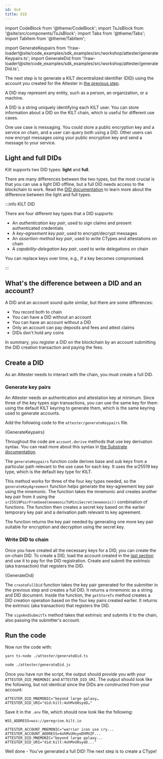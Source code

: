 ```yaml
---
id: did
title: DID
---
```


import CodeBlock from '@theme/CodeBlock';
import TsJsBlock from '@site/src/components/TsJsBlock';
import Tabs from '@theme/Tabs';
import TabItem from '@theme/TabItem';

import GenerateKeypairs from '!!raw-loader!@site/code_examples/sdk_examples/src/workshop/attester/generateKeypairs.ts';
import GenerateDid from '!!raw-loader!@site/code_examples/sdk_examples/src/workshop/attester/generateDid.ts';

The next step is to generate a KILT decentralized identifier (DID) using the account you created for the <span className="label-role attester">Attester</span> in [the previous step](./01_account.md).

A DID may represent any entity, such as a person, an organization, or a machine.

A DID is a string uniquely identifying each KILT user.
You can store information about a DID on the KILT chain, which is useful for different use cases.

One use case is messaging.
You could store a public encryption key and a service on chain, and a user can query both using a DID.
Other users can now encrypt messages using your public encryption key and send a message to your service.

## Light and full DIDs

Kilt supports two DID types: **light** and **full**.

There are many differences between the two types, but the most crucial is that you can use a light DID offline, but a full DID needs access to the blockchain to work.
Read the [DID documentation](../../../develop/01_sdk/02_cookbook/01_dids/01_light_did_creation.md) to learn more about the difference between the light and full types.

:::info KILT DID

There are four different key types that a DID supports:

- An _authentication key pair_, used to sign claims and present authenticated credentials 
- A _key-agreement key pair_, used to encrypt/decrypt messages
- An _assertion-method key pair_, used to write CTypes and attestations on chain
- A _capability-delegation key pair_, used to write delegations on chain

You can replace keys over time, e.g., if a key becomes compromised.

:::

## What's the difference between a DID and an account?

A DID and an account sound quite similar, but there are some differences:

- You record both to chain
- You can have a DID without an account
- You can have an account without a DID
- Only an account can pay deposits and fees and attest claims
- DIDs don't hold any coins

In summary, you register a DID on the blockchain by an account submitting the DID creation transaction and paying the fees.

## Create a DID

As an <span className="label-role attester">Attester</span> needs to interact with the chain, you must create a full DID.

### Generate key pairs

An <span className="label-role attester">Attester</span> needs an authentication and attestation key at minimum.
Since three of the key types sign transactions, you can use the same key for them using the default KILT keyring to generate them, which is the same keyring used to generate accounts.

Add the following code to the `attester/generateKeypairs` file.

<TsJsBlock fileName="attester/generateKeypairs">
  {GenerateKeypairs}
</TsJsBlock>

Throughout the code are `account.derive` methods that use key derivation syntax. You can read more about this syntax in [the Substrate documentation](https://docs.substrate.io/reference/command-line-tools/subkey/#working-with-derived-keys).

The `generateKeypairs` function code derives base and sub keys from a particular path relevant to the use case for each key.
It uses the sr25519 key type, which is the default key type for KILT.

This method works for three of the four key types needed, so the `generateKeyAgreement` function helps generate the key-agreement key pair using the mnemonic.
The function takes the mnemonic and creates another key pair from it using the `sr25519PairFromSeed(mnemonicToMiniSecret(mnemonic))` combination of functions.
The function then creates a secret key based on the earlier temporary key pair and a derivation path relevant to key agreement.

The function returns the key pair needed by generating one more key pair suitable for encryption and decryption using the secret key.

### Write DID to chain

Once you have created all the necessary keys for a DID, you can create the on-chain DID.
To create a DID, load the account created in the [last section](./01_account.md) and use it to pay for the DID registration.
Create and submit the extrinsic (aka transaction) that registers the DID.

<TsJsBlock fileName="attester/generateDid">
  {GenerateDid}
</TsJsBlock>

The `createFullDid` function takes the key pair generated for the submitter in the previous step and creates a full DID. It returns a mnemonic as a string and DID document.
Inside the function, the `getStoreTx` method creates a DID creation operation based on the four key pairs created earlier.
It returns the extrinsic (aka transaction) that registers the DID.

The `signAndSubmitTx` method takes that extrinsic and submits it to the chain, also passing the submitter's account.

## Run the code

Now run the code with:

<Tabs groupId="ts-js-choice">
  <TabItem value='ts' label='Typescript' default>

  ```bash
  yarn ts-node ./attester/generateDid.ts
  ```

  </TabItem>
  <TabItem value='js' label='Javascript' default>

  ```bash
  node ./attester/generateDid.js
  ```

  </TabItem>
</Tabs>

Once you have run the script, the output should provide you with your `ATTESTER_DID_MNEMONIC` and `ATTESTER_DID_URI`.
The output should look like the following, but not identical since the DIDs are constructed from your account:

```
ATTESTER_DID_MNEMONIC="beyond large galaxy…
ATTESTER_DID_URI="did:kilt:4ohMvUHsyeD…"
```

Save it in the `.env` file, which should now look like the following:

```env title=".env"
WSS_ADDRESS=wss://peregrine.kilt.io

ATTESTER_ACCOUNT_MNEMONIC="warrior icon use cry...
ATTESTER_ACCOUNT_ADDRESS=4ohMvUHsyeDhMVZF...
ATTESTER_DID_MNEMONIC="beyond large galaxy...
ATTESTER_DID_URI="did:kilt:4ohMvUHsyeD..."
```

Well done - You've generated a full DID! The next step is to create a CType!
